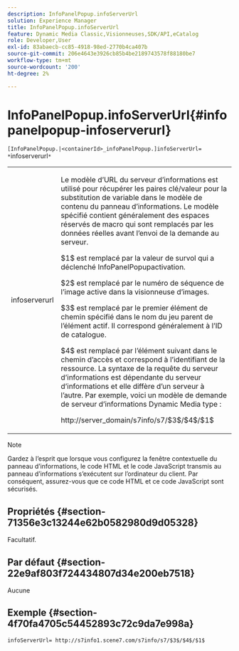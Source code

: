 ```yaml
---
description: InfoPanelPopup.infoServerUrl
solution: Experience Manager
title: InfoPanelPopup.infoServerUrl
feature: Dynamic Media Classic,Visionneuses,SDK/API,eCatalog
role: Developer,User
exl-id: 83abaecb-cc85-4918-98ed-2770b4ca407b
source-git-commit: 206e4643e3926cb85b4be2189743578f88180be7
workflow-type: tm+mt
source-wordcount: '200'
ht-degree: 2%

---
```


# InfoPanelPopup.infoServerUrl{#infopanelpopup-infoserverurl}

`[InfoPanelPopup.|<containerId>_infoPanelPopup.]infoServerUrl= *`infoserverurl`*`

<table id="table_9A6258D9B0DA4A29AA8A6C9BBCFE3662"> 
 <tbody> 
  <tr> 
   <td> <p> <span class="codeph"><span class="varname"> infoserverurl</span></span> </p> </td> 
   <td> <p>Le modèle d’URL du serveur d’informations est utilisé pour récupérer les paires clé/valeur pour la substitution de variable dans le modèle de contenu du panneau d’informations. Le modèle spécifié contient généralement des espaces réservés de macro qui sont remplacés par les données réelles avant l’envoi de la demande au serveur. </p> <p><span class="codeph"> $1$</span> est remplacé par la valeur de survol qui a déclenché  <span class="codeph"> </span> InfoPanelPopupactivation. </p> <p><span class="codeph"> $2$</span> est remplacé par le numéro de séquence de l’image active dans la visionneuse d’images. </p> <p><span class="codeph"> $3$</span> est remplacé par le premier élément de chemin spécifié dans le nom du jeu parent de l’élément actif. Il correspond généralement à l’ID de catalogue. </p> <p><span class="codeph"> $4$</span> est remplacé par l’élément suivant dans le chemin d’accès et correspond à l’identifiant de la ressource. La syntaxe de la requête du serveur d’informations est dépendante du serveur d’informations et elle diffère d’un serveur à l’autre. Par exemple, voici un modèle de demande de serveur d’informations Dynamic Media type : </p> <p><span class="codeph"> http://server_domain/s7info/s7/$3$/$4$/$1$</span> </p> </td> 
  </tr> 
 </tbody> 
</table>

>[!NOTE]
>
>Gardez à l’esprit que lorsque vous configurez la fenêtre contextuelle du panneau d’informations, le code HTML et le code JavaScript transmis au panneau d’informations s’exécutent sur l’ordinateur du client. Par conséquent, assurez-vous que ce code HTML et ce code JavaScript sont sécurisés.

## Propriétés {#section-71356e3c13244e62b0582980d9d05328}

Facultatif.

## Par défaut {#section-22e9af803f724434807d34e200eb7518}

Aucune

## Exemple {#section-4f70fa4705c54452893c72c9da7e998a}

`infoServerUrl= http://s7info1.scene7.com/s7info/s7/$3$/$4$/$1$`
